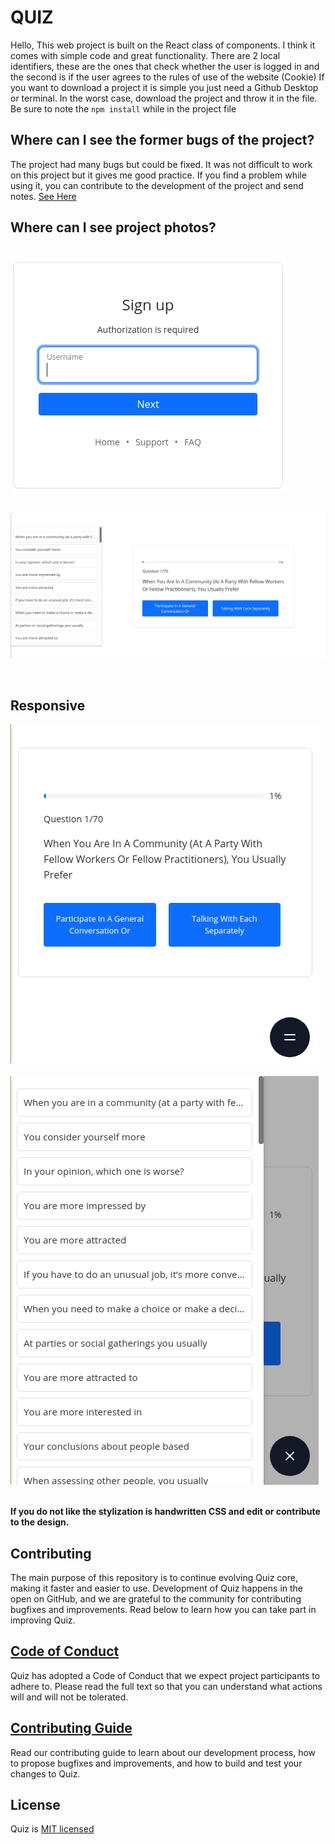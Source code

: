# QUIZ

Hello, This web project is built on the React class of components. I think it comes with simple code and great functionality. There are 2 local identifiers, these are the ones that check whether the user is logged in and the second is if the user agrees to the rules of use of the website (Cookie) If you want to download a project it is simple you just need a Github Desktop or terminal. In the worst case, download the project and throw it in the file. Be sure to note the `npm install` while in the project file

## Where can I see the former bugs of the project?

The project had many bugs but could be fixed. It was not difficult to work on this project but it gives me good practice. If you find a problem while using it, you can contribute to the development of the project and send notes. [See Here](https://github.com/asyncfinkd/quiz/issues?q=is%3Aissue+is%3Aclosed)

## Where can I see project photos?

<br/><img src="./content/123.png">

<br/><img src="./content/1233.png">

<br/>

## Responsive

<img src="./content/12333.png">

<br/>
<br/>
<img src="./content/123333.png">
<br/>
<br/>

<b>If you do not like the stylization is handwritten CSS and edit or contribute to the design.</b>

## Contributing

The main purpose of this repository is to continue evolving Quiz core, making it faster and easier to use. Development of Quiz happens in the open on GitHub, and we are grateful to the community for contributing bugfixes and improvements. Read below to learn how you can take part in improving Quiz.

## [Code of Conduct](CODE_OF_CONDUCT.md)

Quiz has adopted a Code of Conduct that we expect project participants to adhere to. Please read the full text so that you can understand what actions will and will not be tolerated.

## [Contributing Guide](CONTRIBUTING.md)

Read our contributing guide to learn about our development process, how to propose bugfixes and improvements, and how to build and test your changes to Quiz.

## License

Quiz is [MIT licensed](LICENSE)
